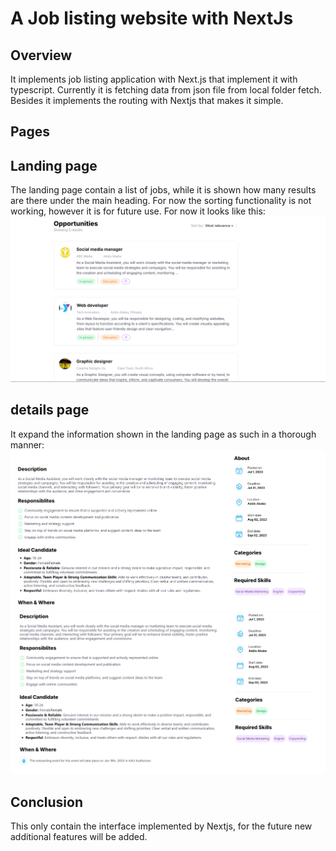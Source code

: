 # A Job listing website with NextJs

## Overview

It implements job listing application with Next.js that implement it with typescript. Currently it is fetching data from json file from local folder fetch. Besides it implements the routing with Nextjs that makes it simple.

## Pages

## Landing page

The landing page contain a list of jobs, while it is shown how many results are there under the main heading. For now the sorting functionality is not working, however it is for future use. For now it looks like this:
![alt text](screenshots/screenshot3.png)

## details page

It expand the information shown in the landing page as such in a thorough manner:
![alt text](screenshots/screenshot1.png)
![alt text](screenshots/screenshot2.png)

## Conclusion

This only contain the interface implemented by Nextjs, for the future new additional features will be added.
